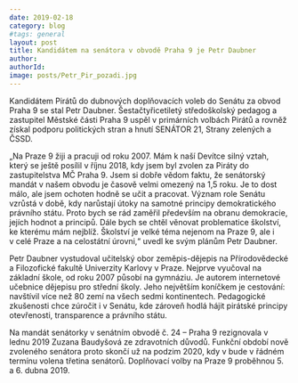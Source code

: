```yaml
---
date: 2019-02-18
category: blog
#tags: general
layout: post
title: Kandidátem na senátora v obvodě Praha 9 je Petr Daubner
author: 
authorId: 
image: posts/Petr_Pir_pozadi.jpg
---
```


Kandidátem Pirátů do dubnových doplňovacích voleb do Senátu za obvod Praha 9 se stal Petr Daubner. Šestačtyřicetiletý středoškolský pedagog a zastupitel Městské části Praha 9 uspěl v primárních volbách Pirátů a rovněž získal podporu politických stran a hnutí SENÁTOR 21, Strany zelených a ČSSD.

„Na Praze 9 žiji a pracuji od roku 2007. Mám k naší Devítce silný vztah, který se ještě posílil v říjnu 2018, kdy jsem byl zvolen za Piráty do zastupitelstva MČ Praha 9. Jsem si dobře vědom faktu, že senátorský mandát v našem obvodu je časově velmi omezený na 1,5 roku. Je to dost málo, ale jsem ochoten hodně se učit a pracovat. Význam role Senátu vzrůstá v době, kdy narůstají útoky na samotné principy demokratického právního státu. Proto bych se rád zaměřil především na obranu demokracie, jejích hodnot a principů. Dále bych se chtěl věnovat problematice školství, ke kterému mám nejblíž. Školství je velké téma nejenom na Praze 9, ale i v&nbsp;celé Praze a na celostátní úrovni,“ uvedl ke svým plánům Petr Daubner.

Petr Daubner vystudoval učitelský obor zeměpis-dějepis na Přírodovědecké a Filozofické fakultě Univerzity Karlovy v&nbsp;Praze. Nejprve vyučoval na základní škole, od roku 2007 působí na gymnáziu. Je autorem internetové učebnice dějepisu pro střední školy. Jeho největším koníčkem je cestování: navštívil více než 80 zemí na všech sedmi kontinentech. Pedagogické zkušenosti chce zúročit i v&nbsp;Senátu, kde zároveň hodlá hájit pirátské principy otevřenosti, transparence a právního státu.

Na mandát senátorky v senátním obvodě č. 24 – Praha 9 rezignovala v lednu 2019 Zuzana Baudyšová ze zdravotních důvodů. Funkční období nově zvoleného senátora proto skončí už na podzim 2020, kdy v&nbsp;bude v řádném termínu volena třetina senátorů. Doplňovací volby na Praze 9 proběhnou 5. a 6. dubna 2019.
